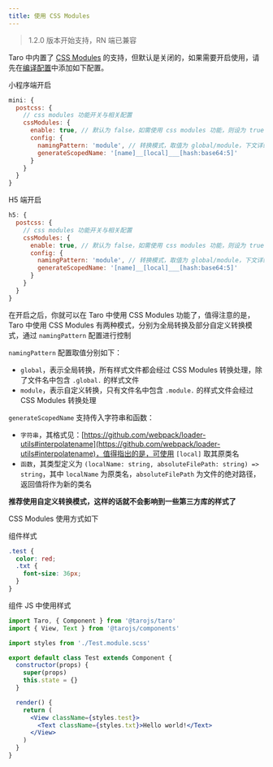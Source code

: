 ```yaml
---
title: 使用 CSS Modules
---
```


> 1.2.0 版本开始支持，RN 端已兼容

Taro 中内置了 [CSS Modules](https://github.com/css-modules/css-modules) 的支持，但默认是关闭的，如果需要开启使用，请先在[编译配置](./config-detail)中添加如下配置。

小程序端开启

```js
mini: {
  postcss: {
    // css modules 功能开关与相关配置
    cssModules: {
      enable: true, // 默认为 false，如需使用 css modules 功能，则设为 true
      config: {
        namingPattern: 'module', // 转换模式，取值为 global/module，下文详细说明
        generateScopedName: '[name]__[local]___[hash:base64:5]'
      }
    }
  }
}
```

H5 端开启

```js
h5: {
  postcss: {
    // css modules 功能开关与相关配置
    cssModules: {
      enable: true, // 默认为 false，如需使用 css modules 功能，则设为 true
      config: {
        namingPattern: 'module', // 转换模式，取值为 global/module，下文详细说明
        generateScopedName: '[name]__[local]___[hash:base64:5]'
      }
    }
  }
}
```

在开启之后，你就可以在 Taro 中使用 CSS Modules 功能了，值得注意的是，Taro 中使用 CSS Modules 有两种模式，分别为全局转换及部分自定义转换模式，通过 `namingPattern` 配置进行控制

`namingPattern` 配置取值分别如下：

- `global`，表示全局转换，所有样式文件都会经过 CSS Modules 转换处理，除了文件名中包含 `.global.` 的样式文件
- `module`，表示自定义转换，只有文件名中包含 `.module.` 的样式文件会经过 CSS Modules 转换处理

`generateScopedName` 支持传入字符串和函数：

- `字符串`，其格式见：[https://github.com/webpack/loader-utils#interpolatename](https://github.com/webpack/loader-utils#interpolatename)，值得指出的是，可使用 `[local]` 取其原类名
- `函数`，其类型定义为 `(localName: string, absoluteFilePath: string) => string`，其中 `localName` 为原类名，`absoluteFilePath` 为文件的绝对路径，返回值将作为新的类名

**推荐使用自定义转换模式，这样的话就不会影响到一些第三方库的样式了**

CSS Modules 使用方式如下

组件样式

```scss
.test {
  color: red;
  .txt {
    font-size: 36px;
  }
}
```

组件 JS 中使用样式

```jsx
import Taro, { Component } from '@tarojs/taro'
import { View, Text } from '@tarojs/components'

import styles from './Test.module.scss'

export default class Test extends Component {
  constructor(props) {
    super(props)
    this.state = {}
  }

  render() {
    return (
      <View className={styles.test}>
        <Text className={styles.txt}>Hello world!</Text>
      </View>
    )
  }
}
```
